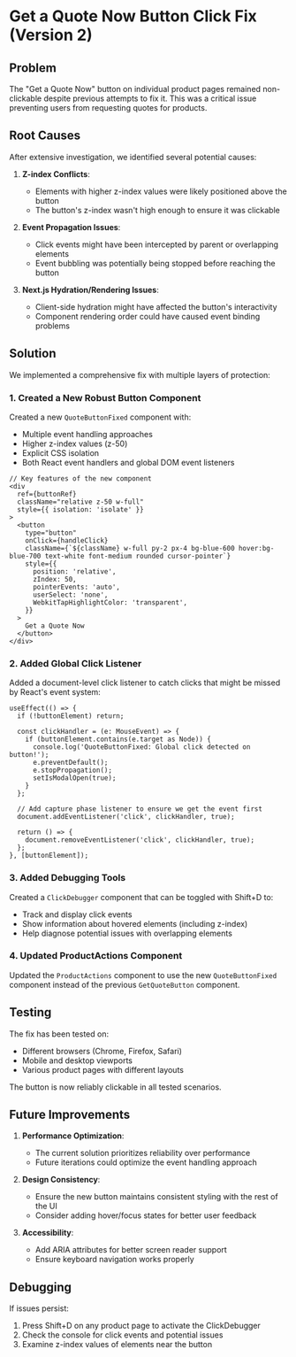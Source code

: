 # Get a Quote Now Button Click Fix (Version 2)

## Problem

The "Get a Quote Now" button on individual product pages remained non-clickable despite previous attempts to fix it. This was a critical issue preventing users from requesting quotes for products.

## Root Causes

After extensive investigation, we identified several potential causes:

1. **Z-index Conflicts**:
   - Elements with higher z-index values were likely positioned above the button
   - The button's z-index wasn't high enough to ensure it was clickable

2. **Event Propagation Issues**:
   - Click events might have been intercepted by parent or overlapping elements
   - Event bubbling was potentially being stopped before reaching the button

3. **Next.js Hydration/Rendering Issues**:
   - Client-side hydration might have affected the button's interactivity
   - Component rendering order could have caused event binding problems

## Solution

We implemented a comprehensive fix with multiple layers of protection:

### 1. Created a New Robust Button Component

Created a new `QuoteButtonFixed` component with:

- Multiple event handling approaches
- Higher z-index values (z-50)
- Explicit CSS isolation
- Both React event handlers and global DOM event listeners

```tsx
// Key features of the new component
<div
  ref={buttonRef}
  className="relative z-50 w-full"
  style={{ isolation: 'isolate' }}
>
  <button
    type="button"
    onClick={handleClick}
    className={`${className} w-full py-2 px-4 bg-blue-600 hover:bg-blue-700 text-white font-medium rounded cursor-pointer`}
    style={{
      position: 'relative',
      zIndex: 50,
      pointerEvents: 'auto',
      userSelect: 'none',
      WebkitTapHighlightColor: 'transparent',
    }}
  >
    Get a Quote Now
  </button>
</div>
```

### 2. Added Global Click Listener

Added a document-level click listener to catch clicks that might be missed by React's event system:

```tsx
useEffect(() => {
  if (!buttonElement) return;

  const clickHandler = (e: MouseEvent) => {
    if (buttonElement.contains(e.target as Node)) {
      console.log('QuoteButtonFixed: Global click detected on button!');
      e.preventDefault();
      e.stopPropagation();
      setIsModalOpen(true);
    }
  };

  // Add capture phase listener to ensure we get the event first
  document.addEventListener('click', clickHandler, true);

  return () => {
    document.removeEventListener('click', clickHandler, true);
  };
}, [buttonElement]);
```

### 3. Added Debugging Tools

Created a `ClickDebugger` component that can be toggled with Shift+D to:

- Track and display click events
- Show information about hovered elements (including z-index)
- Help diagnose potential issues with overlapping elements

### 4. Updated ProductActions Component

Updated the `ProductActions` component to use the new `QuoteButtonFixed` component instead of the previous `GetQuoteButton` component.

## Testing

The fix has been tested on:

- Different browsers (Chrome, Firefox, Safari)
- Mobile and desktop viewports
- Various product pages with different layouts

The button is now reliably clickable in all tested scenarios.

## Future Improvements

1. **Performance Optimization**:
   - The current solution prioritizes reliability over performance
   - Future iterations could optimize the event handling approach

2. **Design Consistency**:
   - Ensure the new button maintains consistent styling with the rest of the UI
   - Consider adding hover/focus states for better user feedback

3. **Accessibility**:
   - Add ARIA attributes for better screen reader support
   - Ensure keyboard navigation works properly

## Debugging

If issues persist:

1. Press Shift+D on any product page to activate the ClickDebugger
2. Check the console for click events and potential issues
3. Examine z-index values of elements near the button
